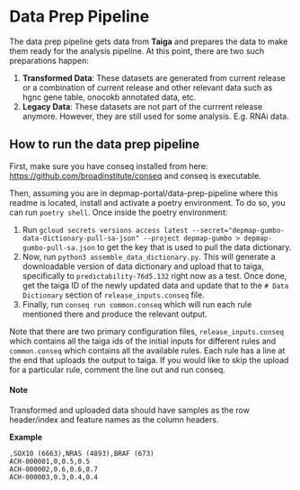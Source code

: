 # Data Prep Pipeline

The data prep pipeline gets data from **Taiga** and prepares the data to make them ready for the analysis pipeline. At this point, there are two such preparations happen:

1. **Transformed Data**: These datasets are generated from current release or a combination of current release and other relevant data such as hgnc gene table, onocokb annotated data, etc.
2. **Legacy Data**: These datasets are not part of the currrent release anymore. However, they are still used for some analysis. E.g. RNAi data.

## How to run the data prep pipeline

First, make sure you have conseq installed from here: https://github.com/broadinstitute/conseq and conseq is executable.

Then, assuming you are in depmap-portal/data-prep-pipeline where this readme is located, install and activate a poetry environment. To do so, you can run `poetry shell`. Once inside the poetry environment:

1. Run `gcloud secrets versions access latest --secret="depmap-gumbo-data-dictionary-pull-sa-json" --project depmap-gumbo > depmap-gumbo-pull-sa.json` to get the key that is used to pull the data dictionary.
2. Now, run `python3 assemble_data_dictionary.py`. This will generate a downloadable version of data dictionary and upload that to taiga, specifically to `predictability-76d5.132` right now as a test. Once done, get the taiga ID of the newly updated data and update that to the `# Data Dictionary` section of `release_inputs.conseq` file.
3. Finally, run `conseq run common.conseq` which will run each rule mentioned there and produce the relevant output.

Note that there are two primary configuration files, `release_inputs.conseq` which contains all the taiga ids of the initial inputs for different rules and `common.conseq` which contains all the available rules. Each rule has a line at the end that uploads the output to taiga. If you would like to skip the upload for a particular rule, comment the line out and run conseq.

#### Note

Transformed and uploaded data should have samples as the row header/index and feature names as the column headers.

**Example**

```
,SOX10 (6663),NRAS (4893),BRAF (673)
ACH-000001,0,0.5,0.5
ACH-000002,0.6,0.6,0.7
ACH-000003,0.3,0.4,0.4
```
